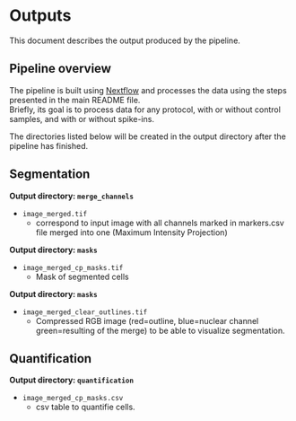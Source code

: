 # Outputs

<!-- TODO update with the output of your pipeline -->

This document describes the output produced by the pipeline. 

## Pipeline overview

The pipeline is built using [Nextflow](https://www.nextflow.io/)
and processes the data using the steps presented in the main README file.  
Briefly, its goal is to process <!-- TODO --> data for any protocol, with or without control samples, and with or without spike-ins.

The directories listed below will be created in the output directory after the pipeline has finished. 

## Segmentation

**Output directory: `merge_channels`**

* `image_merged.tif`
  * correspond to input image with all channels marked in markers.csv file merged into one (Maximum Intensity Projection)

**Output directory: `masks`**

* `image_merged_cp_masks.tif`
  * Mask of segmented cells

**Output directory: `masks`**

* `image_merged_clear_outlines.tif`
  * Compressed RGB image (red=outline, blue=nuclear channel green=resulting of the merge) to be able to visualize segmentation.

## Quantification

**Output directory: `quantification`**

* `image_merged_cp_masks.csv`
  * csv table to quantifie cells.
